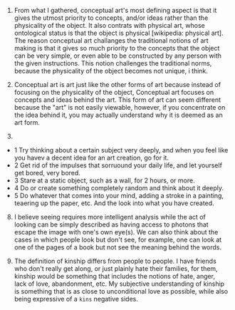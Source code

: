 1) From what I gathered, conceptual art's most defining aspect is that it gives the utmost priority to concepts, and/or ideas rather than the physicality of the object.
It also contrats with physical art, whose ontological status is that the object is physical [wikipedia: physical art]. The reason conceptual art challanges the traditional
notions of art making is that it gives so much priority to the concepts that the object can be very simple, or even able to be constructed by any person with the given
instructions. This notion challenges the traditional norms, because the physicality of the object becomes not unique, i think.

2) Conceptual art is art just like the other forms of art because instead of focusing on the physicality of the object, Conceptual art focuses on concepts and ideas behind
the art. This form of art can seem different because the "art" is not easily viewable, however, if you concentrate on the idea behind it, you may actually understand why
it is deemed as an art form.





6) 
- 1 Try thinking about a certain subject very deeply, and when you feel like you havev a decent idea for an art creation, go for it.
- 2 Get rid of the impulses that sorruound your daily life, and let yourself get bored, very bored.
- 3 Stare at a static object, such as a wall, for 2 hours, or more.
- 4 Do or create something completely random and think about it deeply.
- 5 Do whatever that comes into your mind, adding a stroke in a painting, teaering up the paper, etc. And the look into what you have created.
 
8) I believe seeing requires more intelligent analysis while the act of looking can be simply described as having access to photons that escape the image with one's own eye(s).
We can also think about the cases in which people look but don't see, for example, one can look at one of the pages of a book but not see the meaning behind the words.

9) The definition of kinship differs from people to people. I have friends who don't really get along, or just plainly hate their families, for them, kinship would be
something that includes the notions of hate, anger, lack of love, abandonment, etc. My subjective understanding of kinship is something that is as close to unconditional
love as possible, while also being expressive of a `kins` negative sides.

